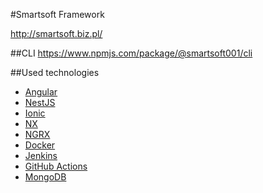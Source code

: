 #Smartsoft Framework

http://smartsoft.biz.pl/

##CLI
https://www.npmjs.com/package/@smartsoft001/cli

##Used technologies
<ul>
    <li><a href="https://angular.io/">Angular</a></li>
    <li><a href="https://nestjs.com/">NestJS</a></li>
    <li><a href="https://ionicframework.com/">Ionic</a></li>
    <li><a href="https://nx.dev/">NX</a></li>
    <li><a href="https://ngrx.io/">NGRX</a></li>
    <li><a href="https://www.docker.com/">Docker</a></li>
    <li><a href="https://www.jenkins.io/">Jenkins</a></li>
    <li><a href="https://docs.github.com/en/actions">GitHub Actions</a></li>
    <li><a href="https://www.mongodb.com/">MongoDB</a></li>
</ul>